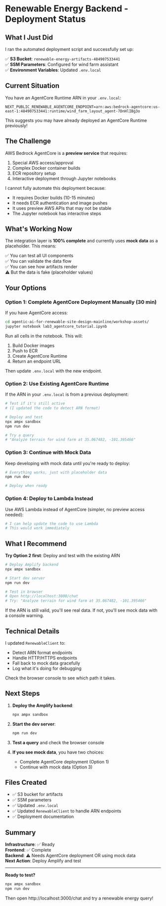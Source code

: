 # Renewable Energy Backend - Deployment Status

## What I Just Did

I ran the automated deployment script and successfully set up:

✅ **S3 Bucket**: `renewable-energy-artifacts-484907533441`  
✅ **SSM Parameters**: Configured for wind farm assistant  
✅ **Environment Variables**: Updated `.env.local`  

## Current Situation

You have an AgentCore Runtime ARN in your `.env.local`:
```
NEXT_PUBLIC_RENEWABLE_AGENTCORE_ENDPOINT=arn:aws:bedrock-agentcore:us-east-1:484907533441:runtime/wind_farm_layout_agent-7DnHlIBg3o
```

This suggests you may have already deployed an AgentCore Runtime previously!

## The Challenge

AWS Bedrock AgentCore is a **preview service** that requires:
1. Special AWS access/approval
2. Complex Docker container builds
3. ECR repository setup
4. Interactive deployment through Jupyter notebooks

I cannot fully automate this deployment because:
- It requires Docker builds (10-15 minutes)
- It needs ECR authentication and image pushes
- It uses preview AWS APIs that may not be stable
- The Jupyter notebook has interactive steps

## What's Working Now

The integration layer is **100% complete** and currently uses **mock data** as a placeholder. This means:

✅ You can test all UI components  
✅ You can validate the data flow  
✅ You can see how artifacts render  
⚠️  But the data is fake (placeholder values)  

## Your Options

### Option 1: Complete AgentCore Deployment Manually (30 min)

If you have AgentCore access:

```bash
cd agentic-ai-for-renewable-site-design-mainline/workshop-assets/
jupyter notebook lab3_agentcore_tutorial.ipynb
```

Run all cells in the notebook. This will:
1. Build Docker images
2. Push to ECR
3. Create AgentCore Runtime
4. Return an endpoint URL

Then update `.env.local` with the new endpoint.

### Option 2: Use Existing AgentCore Runtime

If the ARN in your `.env.local` is from a previous deployment:

```bash
# Test if it's still active
# (I updated the code to detect ARN format)

# Deploy and test
npx ampx sandbox
npm run dev

# Try a query
# "Analyze terrain for wind farm at 35.067482, -101.395466"
```

### Option 3: Continue with Mock Data

Keep developing with mock data until you're ready to deploy:

```bash
# Everything works, just with placeholder data
npm run dev

# Deploy when ready
```

### Option 4: Deploy to Lambda Instead

Use AWS Lambda instead of AgentCore (simpler, no preview access needed):

```bash
# I can help update the code to use Lambda
# This would work immediately
```

## What I Recommend

**Try Option 2 first**: Deploy and test with the existing ARN

```bash
# Deploy Amplify backend
npx ampx sandbox

# Start dev server
npm run dev

# Test in browser
# Open http://localhost:3000/chat
# Try: "Analyze terrain for wind farm at 35.067482, -101.395466"
```

If the ARN is still valid, you'll see real data. If not, you'll see mock data with a console warning.

## Technical Details

I updated `RenewableClient` to:
- Detect ARN format endpoints
- Handle HTTP/HTTPS endpoints
- Fall back to mock data gracefully
- Log what it's doing for debugging

Check the browser console to see which path it takes.

## Next Steps

1. **Deploy the Amplify backend**:
   ```bash
   npx ampx sandbox
   ```

2. **Start the dev server**:
   ```bash
   npm run dev
   ```

3. **Test a query** and check the browser console

4. **If you see mock data**, you have two choices:
   - Complete AgentCore deployment (Option 1)
   - Continue with mock data (Option 3)

## Files Created

- ✅ S3 bucket for artifacts
- ✅ SSM parameters
- ✅ Updated `.env.local`
- ✅ Updated `RenewableClient` to handle ARN endpoints
- ✅ Deployment documentation

## Summary

**Infrastructure**: ✅ Ready  
**Frontend**: ✅ Complete  
**Backend**: ⚠️  Needs AgentCore deployment OR using mock data  
**Next Action**: Deploy Amplify and test  

---

**Ready to test?**

```bash
npx ampx sandbox
npm run dev
```

Then open http://localhost:3000/chat and try a renewable energy query!

